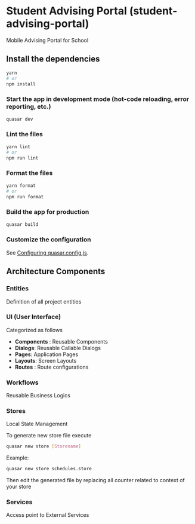 # Student Advising Portal (student-advising-portal)

Mobile Advising Portal for School

## Install the dependencies

```bash
yarn
# or
npm install
```

### Start the app in development mode (hot-code reloading, error reporting, etc.)

```bash
quasar dev
```

### Lint the files

```bash
yarn lint
# or
npm run lint
```

### Format the files

```bash
yarn format
# or
npm run format
```

### Build the app for production

```bash
quasar build
```

### Customize the configuration

See [Configuring quasar.config.js](https://v2.quasar.dev/quasar-cli-vite/quasar-config-js).

## Architecture Components

### Entities

Definition of all project entities

### UI (User Interface)

Categorized as follows

- **Components** : Reusable Components
- **Dialogs**: Reusable Callable Dialogs
- **Pages**: Application Pages
- **Layouts**: Screen Layouts
- **Routes** : Route configurations

### Workflows

Reusable Business Logics

### Stores

Local State Management

To generate new store file execute

```bash
quasar new store [Storename]
```

Example:

```bash
quasar new store schedules.store
```

Then edit the generated file by replacing all counter related to context of your store

### Services

Access point to External Services
